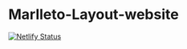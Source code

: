 ﻿# Marlleto-Layout-website
[![Netlify Status](https://api.netlify.com/api/v1/badges/aa8249f0-3010-4d70-895e-fd21ce6861fb/deploy-status)](https://app.netlify.com/sites/marletto-layout-portfolio/deploys)
